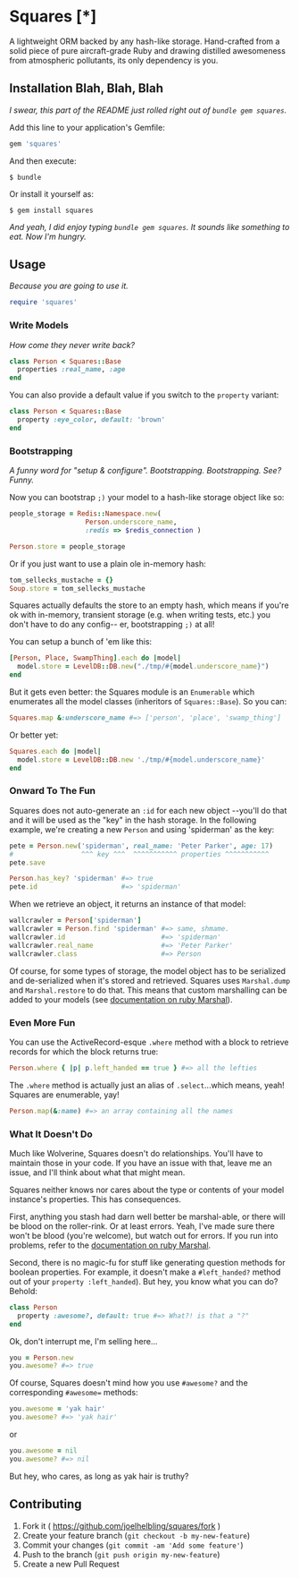 # Squares \[\*\]

A lightweight ORM backed by any hash-like storage.  Hand-crafted from a solid piece of pure
aircraft-grade Ruby and drawing distilled awesomeness from atmospheric pollutants, its only
dependency is you.

## Installation Blah, Blah, Blah

_I swear, this part of the README just rolled right out of `bundle gem squares`._

Add this line to your application's Gemfile:

```ruby
gem 'squares'
```

And then execute:

    $ bundle

Or install it yourself as:

    $ gem install squares

_And yeah, I did enjoy typing `bundle gem squares`.  It sounds like something to
eat.  Now I'm hungry._

## Usage

_Because you are going to use it._

```ruby
require 'squares'
```

### Write Models

_How come they never write back?_

```ruby
class Person < Squares::Base
  properties :real_name, :age
end
```

You can also provide a default value if you switch to the `property` variant:

```ruby
class Person < Squares::Base
  property :eye_color, default: 'brown'
end
```

### Bootstrapping

_A funny word for "setup & configure".  Bootstrapping.  Bootstrapping.  See?  Funny._

Now you can bootstrap `;)` your model to a hash-like storage object like so:

```ruby
people_storage = Redis::Namespace.new(
                   Person.underscore_name,
                   :redis => $redis_connection )

Person.store = people_storage
```

Or if you just want to use a plain ole in-memory hash:

```ruby
tom_sellecks_mustache = {}
Soup.store = tom_sellecks_mustache
```

Squares actually defaults the store to an empty hash, which means if you're ok
with in-memory, transient storage (e.g. when writing tests, etc.) you don't have
to do any config-- er, bootstrapping `;)` at all!

You can setup a bunch of 'em like this:

```ruby
[Person, Place, SwampThing].each do |model|
  model.store = LevelDB::DB.new("./tmp/#{model.underscore_name}")
end
```

But it gets even better: the Squares module is an `Enumerable` which enumerates all
the model classes (inheritors of `Squares::Base`).  So you can:

```ruby
Squares.map &:underscore_name #=> ['person', 'place', 'swamp_thing']
```

Or better yet:

```ruby
Squares.each do |model|
  model.store = LevelDB::DB.new './tmp/#{model.underscore_name}'
end
```

### Onward To The Fun

Squares does not auto-generate an `:id` for each new object --you'll do that
and it will be used as the "key" in the hash storage.  In the following example,
we're creating a new `Person` and using 'spiderman' as the key:

```ruby
pete = Person.new('spiderman', real_name: 'Peter Parker', age: 17)
#                 ^^^ key ^^^  ^^^^^^^^^^^ properties ^^^^^^^^^^^
pete.save

Person.has_key? 'spiderman' #=> true
pete.id                     #=> 'spiderman'
```

When we retrieve an object, it returns an instance of that model:

```ruby
wallcrawler = Person['spiderman']
wallcrawler = Person.find 'spiderman' #=> same, shmame.
wallcrawler.id                        #=> 'spiderman'
wallcrawler.real_name                 #=> 'Peter Parker'
wallcrawler.class                     #=> Person
```

Of course, for some types of storage, the model object has to be serialized and
de-serialized when it's stored and retrieved.  Squares uses `Marshal.dump` and
`Marshal.restore` to do that.  This means that custom marshalling can be added
to your models (see [documentation on ruby Marshal][marshal]).

### Even More Fun

You can use the ActiveRecord-esque `.where` method with a block to retrieve records
for which the block returns true:

```ruby
Person.where { |p| p.left_handed == true } #=> all the lefties
```

The `.where` method is actually just an alias of `.select`...which means, yeah!
Squares are enumerable, yay!

```ruby
Person.map(&:name) #=> an array containing all the names
```

### What It Doesn't Do

Much like Wolverine, Squares doesn't do relationships.  You'll have to
maintain those in your code.  If you have an issue with that, leave me
an issue, and I'll think about what that might mean.

Squares neither knows nor cares about the type or contents of your model
instance's properties.  This has consequences.

First, anything you stash had darn well better be marshal-able, or there
will be blood on the roller-rink.  Or at least errors.  Yeah, I've made
sure there won't be blood (you're welcome), but watch out for errors.
If you run into problems, refer to the [documentation on ruby Marshal][marshal].

Second, there is no magic-fu for stuff like generating question methods
for boolean properties.  For example, it doesn't make a `#left_handed?` method
out of your `property :left_handed`).  But hey, you know what you can
do?  Behold:

```ruby
class Person
  property :awesome?, default: true #=> What?! is that a "?"
end
```

Ok, don't interrupt me, I'm selling here...

```ruby
you = Person.new
you.awesome? #=> true
```

Of course, Squares doesn't mind how you use `#awesome?` and the corresponding `#awesome=` methods:

```ruby
you.awesome = 'yak hair'
you.awesome? #=> 'yak hair'
```

or

```ruby
you.awesome = nil
you.awesome? #=> nil
```

But hey, who cares, as long as yak hair is truthy?

[marshal]:http://www.ruby-doc.org/core-2.1.5/Marshal.html

## Contributing

1. Fork it ( https://github.com/joelhelbling/squares/fork )
2. Create your feature branch (`git checkout -b my-new-feature`)
3. Commit your changes (`git commit -am 'Add some feature'`)
4. Push to the branch (`git push origin my-new-feature`)
5. Create a new Pull Request
